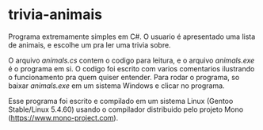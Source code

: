 # trivia-animais
Programa extremamente simples em C#. O usuario é apresentado uma lista de animais, e escolhe um pra ler uma trivia sobre.

O arquivo *animals.cs* contem o codigo para leitura, e o arquivo *animals.exe* é o programa em si. O codigo foi escrito com varios comentarios ilustrando o funcionamento pra quem quiser entender. Para rodar o programa, so baixar *animals.exe* em um sistema Windows e clicar no programa.

Esse programa foi escrito e compilado em um sistema Linux (Gentoo Stable/Linux 5.4.60) usando o compilador distribuido pelo projeto Mono (https://www.mono-project.com).
